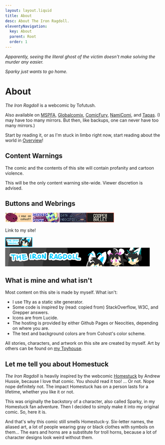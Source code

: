 ```yaml
---
layout: layout.liquid
title: About
desc: About The Iron Ragdoll.
eleventyNavigation:
  key: About
  parent: Root
  order: 1
---
```


*Apparently, seeing the literal ghost of the victim doesn't make solving the murder any easier.*

*Sparky just wants to go home.*

# About

*The Iron Ragdoll* is a webcomic by Tofutush.

Also available on [MSPFA](https://mspfa.com/?s=50350&p=1), [Globalcomix](https://globalcomix.com/c/the-iron-ragdoll), [ComicFury](https://the-iron-ragdoll.thecomicseries.com), [NamiComi](https://namicomi.com/en/title/EGyt8a6z/the-iron-ragdoll/chapters?lang=en), and [Tapas](https://tapas.io/series/The-Iron-Ragdoll). (I may have too many mirrors. But then, like backups, one can never have too many mirrors.)

Start by reading it, or as I'm stuck in limbo right now, start reading about the world in [Overview](/world/overview/)!

## Content Warnings

The comic and the contents of this site will contain profanity and cartoon violence.

This will be the only content warning site-wide. Viewer discretion is advised.

## Buttons and Webrings

<div class="buttons"><img src="/img/bg/iwasoncohost.gif"/><a href="https://numbersstory.com"><img src="/img/bg/numbersstory.png"/></a><a href="https://dptr.neocities.org"><img src="/img/bg/dptr.gif"/></a><a href="https://midgetsausage.neocities.org/cooperbullet"><img src="/img/bg/cooperbullet.gif"/></a></div>

Link to my site!

<div class="buttons"><img src="/img/bg/88x31.gif"/></div>

<img src="/img/bg/468x80.png/"/>

<script src="https://gusbus.space/smallweb-subway.js/comics.js"></script>
<smallweb-subway-comics></smallweb-subway-comics>

## What is mine and what isn't

Most content on this site is made by myself. What isn't:

- I use 11ty as a static site generator.
- Some code is inspired by (read: copied from) StackOverflow, W3C, and Grepper answers.
- Icons are from Lucide.
- The hosting is provided by either Github Pages or Neocities, depending on where you are.
- The text and background colors are from Cohost's color scheme.

All stories, characters, and artwork on this site are created by myself. Art by others can be found on [my Toyhouse](https://toyhou.se/Tofutush).

## Let me tell you about Homestuck

*The Iron Ragdoll* is heavily inspired by the webcomic [Homestuck](https://www.homestuck.com) by Andrew Hussie, because I love that comic. You should read it too! ... Or not. Nope nope definitely not. The impact Homestuck has on a person lasts for a lifetime, whether you like it or not.

This was originally the backstory of a character, also called Sparky, in my Homestuck fan adventure. Then I decided to simply make it into my original comic. So, here it is.

And that's why this comic still smells Homestuck-y. Six-letter names, the aliased art, a lot of people wearing gray or black clothes with symbols on them... The ears and horns are a substitute for troll horns, because a lot of character designs look weird without them.
